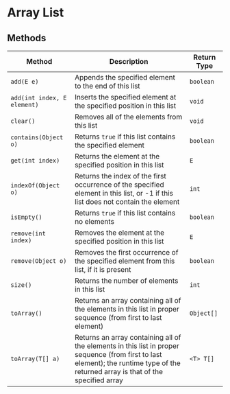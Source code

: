 # Array List

## Methods

| Method | Description | Return Type |
|--------|-------------|-------------|
| `add(E e)` | Appends the specified element to the end of this list | `boolean` |
| `add(int index, E element)` | Inserts the specified element at the specified position in this list | `void` |
| `clear()` | Removes all of the elements from this list | `void` |
| `contains(Object o)` | Returns `true` if this list contains the specified element | `boolean` |
| `get(int index)` | Returns the element at the specified position in this list | `E` |
| `indexOf(Object o)` | Returns the index of the first occurrence of the specified element in this list, or -1 if this list does not contain the element | `int` |
| `isEmpty()` | Returns `true` if this list contains no elements | `boolean` |
| `remove(int index)` | Removes the element at the specified position in this list | `E` |
| `remove(Object o)` | Removes the first occurrence of the specified element from this list, if it is present | `boolean` |
| `size()` | Returns the number of elements in this list | `int` |
| `toArray()` | Returns an array containing all of the elements in this list in proper sequence (from first to last element) | `Object[]` |
| `toArray(T[] a)` | Returns an array containing all of the elements in this list in proper sequence (from first to last element); the runtime type of the returned array is that of the specified array | `<T> T[]` |
